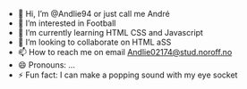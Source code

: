 - 👋 Hi, I’m @Andlie94 or just call me André
- 👀 I’m interested in Football
- 🌱 I’m currently learning HTML CSS and Javascript
- 💞️ I’m looking to collaborate on HTML aSS
- 📫 How to reach me on email Andlie02174@stud.noroff.no
- 😄 Pronouns: ...
- ⚡ Fun fact: I can make a popping sound with my eye socket

<!---
Andlie94/Andlie94 is a ✨ special ✨ repository because its `README.md` (this file) appears on your GitHub profile.
You can click the Preview link to take a look at your changes.
--->
